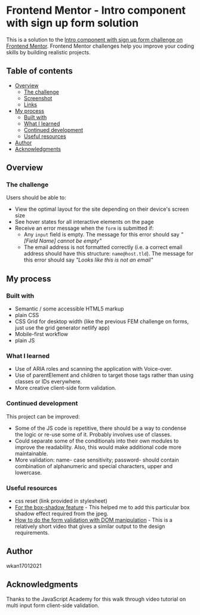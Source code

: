 # Frontend Mentor - Intro component with sign up form solution

This is a solution to the [Intro component with sign up form challenge on Frontend Mentor](https://www.frontendmentor.io/challenges/intro-component-with-signup-form-5cf91bd49edda32581d28fd1). Frontend Mentor challenges help you improve your coding skills by building realistic projects.

## Table of contents

- [Overview](#overview)
  - [The challenge](#the-challenge)
  - [Screenshot](#screenshot)
  - [Links](#links)
- [My process](#my-process)
  - [Built with](#built-with)
  - [What I learned](#what-i-learned)
  - [Continued development](#continued-development)
  - [Useful resources](#useful-resources)
- [Author](#author)
- [Acknowledgments](#acknowledgments)

## Overview

### The challenge

Users should be able to:

- View the optimal layout for the site depending on their device's screen size
- See hover states for all interactive elements on the page
- Receive an error message when the `form` is submitted if:
  - Any `input` field is empty. The message for this error should say _"[Field Name] cannot be empty"_
  - The email address is not formatted correctly (i.e. a correct email address should have this structure: `name@host.tld`). The message for this error should say _"Looks like this is not an email"_

## My process

### Built with

- Semantic / some accessible HTML5 markup
- plain CSS
- CSS Grid for desktop width (like the previous FEM challenge on forms, just use the grid generator netlify app)
- Mobile-first workflow
- plain JS

### What I learned

- Use of ARIA roles and scanning the application with Voice-over.
- Use of parentElement and children to target those tags rather than using classes or IDs everywhere.
- More creative client-side form validation.

### Continued development

This project can be improved:

- Some of the JS code is repetitive, there should be a way to condense the logic or re-use some of it. Probably involves use of classes.
- Could separate some of the conditionals into their own modules to improve the readability. Also, this would make additional code more maintainable.
- More validation: name- case sensitivity; password- should contain combination of alphanumeric and special characters, upper and lowercase.

### Useful resources

- css reset (link provided in stylesheet)
- [For the box-shadow feature](https://www.freecodecamp.org/news/how-to-create-beautiful-box-shadows-in-html-and-css/) - This helped me to add this particular box shadow effect required from the jpeg.
- [How to do the form validation with DOM manipulation](https://www.youtube.com/watch?v=CYlNJpltjMM&ab_channel=JavaScriptAcademy) - This is a relatively short video that gives a similar output to the design requirements.

## Author

wkan17012021

## Acknowledgments

Thanks to the JavaScript Academy for this walk through video tutorial on multi input form client-side validation.
